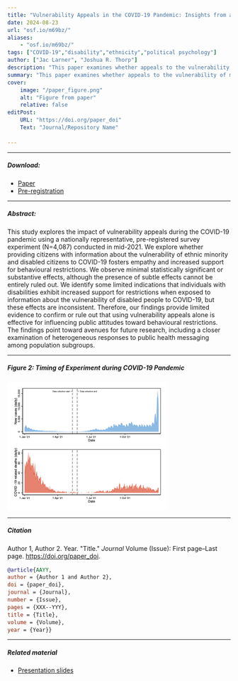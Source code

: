 ```yaml
---
title: "Vulnerability Appeals in the COVID-19 Pandemic: Insights from a National Survey Experiment" 
date: 2024-08-23
url: "osf.io/m69bz/"
aliases: 
    - "osf.io/m69bz/"
tags: ["COVID-19","disability","ethnicity","political psychology"]
author: ["Jac Larner", "Joshua R. Thorp"]
description: "This paper examines whether appeals to the vulnerability of minority groups were successful in encouraging compliance with COVID-19 behavioral restrictions" 
summary: "This paper examines whether appeals to the vulnerability of minority groups were successful in encouraging compliance with COVID-19 behavioral restrictions" 
cover:
    image: "/paper_figure.png"
    alt: "Figure from paper"
    relative: false
editPost:
    URL: "https://doi.org/paper_doi"
    Text: "Journal/Repository Name"

---
```


---

##### Download:

- [Paper](ACCEPTED_JLJT2024_JEPS_COVID19.pdf)
- [Pre-registration](JLJT_GroupVulnerabilityCOVID19_Preregistration.pdf)

---

##### Abstract:

This study explores the impact of vulnerability appeals during the COVID-19 pandemic using a nationally representative, pre-registered survey experiment (N=4,087) conducted in mid-2021. We explore whether providing citizens with information about the vulnerability of ethnic minority and disabled citizens to COVID-19 fosters empathy and increased support for behavioural restrictions. We observe minimal statistically significant or substantive effects, although the presence of subtle effects cannot be entirely ruled out. We identify some limited indications that individuals with disabilities exhibit increased support for restrictions when exposed to information about the vulnerability of disabled people to COVID-19, but these effects are inconsistent. Therefore, our findings provide limited evidence to confirm or rule out that using vulnerability appeals alone is effective for influencing public attitudes toward behavioural restrictions. The findings point toward avenues for future research, including a closer examination of heterogeneous responses to public health messaging among population subgroups.


---

##### Figure 2:  Timing of Experiment during COVID-19 Pandemic

![](JLJT_JEPS2024_Figure2.png)

---

##### Citation

Author 1, Author 2. Year. "Title." *Journal* Volume (Issue): First page–Last page. https://doi.org/paper_doi.

```BibTeX
@article{AAYY,
author = {Author 1 and Author 2},
doi = {paper_doi},
journal = {Journal},
number = {Issue},
pages = {XXX--YYY},
title = {Title},
volume = {Volume},
year = {Year}}
```

---

##### Related material

+ [Presentation slides](presentation.pdf)

